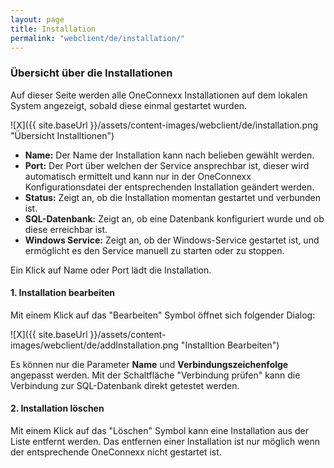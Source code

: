 ```yaml
---
layout: page
title: Installation
permalink: "webclient/de/installation/"
---
```


### Übersicht über die Installationen

Auf dieser Seite werden alle OneConnexx Installationen auf dem lokalen System angezeigt, sobald diese einmal gestartet wurden.

![X]({{ site.baseUrl }}/assets/content-images/webclient/de/installation.png "Übersicht Installtionen")  


* __Name:__ Der Name der Installation kann nach belieben gewählt werden.
* __Port:__ Der Port über welchen der Service ansprechbar ist, dieser wird automatisch ermittelt und kann nur in der OneConnexx Konfigurationsdatei der entsprechenden Installation geändert werden.
* __Status:__ Zeigt an, ob die Installation momentan gestartet und verbunden ist.
* __SQL-Datenbank:__ Zeigt an, ob eine Datenbank konfiguriert wurde und ob diese erreichbar ist.
* __Windows Service:__ Zeigt an, ob der Windows-Service gestartet ist, und ermöglicht es den Service manuell zu starten oder zu stoppen.

Ein Klick auf Name oder Port lädt die Installation.
	

#### 1. Installation bearbeiten

Mit einem Klick auf das "Bearbeiten" Symbol öffnet sich folgender Dialog:

 ![X]({{ site.baseUrl }}/assets/content-images/webclient/de/addInstallation.png "Installtion Bearbeiten") 
 
Es können nur die Parameter __Name__ und __Verbindungszeichenfolge__ angepasst werden.
Mit der Schaltfläche "Verbindung prüfen" kann die Verbindung zur SQL-Datenbank direkt getestet werden.
 
#### 2. Installation löschen
 
Mit einem Klick auf das "Löschen" Symbol kann eine Installation aus der Liste entfernt werden. Das entfernen einer Installation ist nur möglich wenn der entsprechende OneConnexx nicht gestartet ist.
